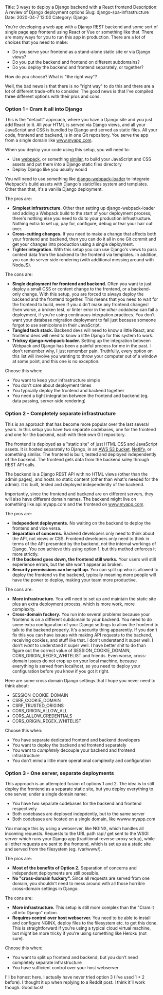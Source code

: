 Title: 3 ways to deploy a Django backend with a React frontend
Description: A review of Django deployment options
Slug: django-spa-infrastructure
Date: 2020-04-7 12:00
Category: Django

You're developing a web app with a Django REST backend and some sort of single page app frontend using React or Vue or something like that. There are many ways for you to run this app in production. There are a lot of choices that you need to make:

- Do you serve your frontend as a stand-alone static site or via Django views?
- Do you put the backend and frontend on different subdomains?
- Do you deploy the backend and frontend separately, or together?

How do you choose? What is "the right way"?

Well, the bad news is that there is no "right way" to do this and there are a lot of different trade-offs to consider. The good news is that I've compiled three different options with their pros and cons.

### Option 1 - Cram it all into Django

This is the "default" approach, where you have a Django site and you just add React to it. All your HTML is served via Django views, and all your JavaScript and CSS is bundled by Django and served as static files. All your code, frontend and backend, is in one Git repository. You serve the app from a single domain like www.myapp.com.

When you deploy your code using this setup, you will need to:

- Use [webpack](https://webpack.js.org), or something [similar](https://www.google.com/search?q=webpack+alternatives), to build your JavaScript and CSS assets and put them into a Django static files directory
- Deploy Django like you usually would

You will need to use something like [django-webpack-loader](https://github.com/owais/django-webpack-loader) to integrate Webpack's build assets with Django's staticfiles system and templates. Other than that, it's a vanilla Django deployment.

The pros are:

- **Simplest infrastructure.** Other than setting up django-webpack-loader and adding a Webpack build to the start of your deployment process, there's nothing else you need to do to your production infrustructure. Nothing extra to set up, pay for, configure, debug or tear your hair out over.
- **Cross-cutting changes.** If you need to make a change that affects both your frontend and backend, then you can do it all in one Git commit and get your changes into production using a single deployment.
- **Tighter integration.** With this setup you can use Django's views to pass context data from the backend to the frontend via templates. In addition, you can do server side rendering (with additional messing around with NodeJS).

The cons are:

- **Single deployment for frontend and backend.** Often you want to just deploy a small CSS or content change to the frontend, or a backend-only change. With this setup, you are forced to always deploy the backend and the frontend together. This means that you need to wait for the frontend to build, even if you didn't make any frontend changes! Even worse, a broken test, or linter error in the _other codebase_ can fail a deployment, if you're using continuous integration practices. You don't want your database migration deployment to fail just because someone forgot to use semicolons in their JavaScript.
- **Tangled tech stack.** Backend devs will need to know a little React, and frontend devs will need to know a little Django for this system to work.
- **Tricksy django-webpack-loader.** Setting up the integration between Webpack and Django has been a painful process for me in the past. I don't remember why, I just remember pain. Truthfully, every option on this list will involve you wanting to throw your computer out of a window at some point, and this one is no exception.

Choose this when:

- You want to keep your infrastructure simple
- You don't care about deployment times
- You typically deploy the frontend and backend together
- You need a tight integration between the frontend and backend (eg. data passing, server-side rendering)

### Option 2 - Completely separate infrastructure

This is an approach that has become more popular over the last several years. In this setup you have two separate codebases, one for the frontend and one for the backend, each with their own Git repository.

The frontend is deployed as a "static site" of just HTML CSS and JavaScript assets. It is hosted separately to Django, in an [AWS S3 bucket](https://docs.aws.amazon.com/AmazonS3/latest/dev/WebsiteHosting.html), [Netlify](https://www.netlify.com/), or something similar. The frontend is built, tested and deployed independently of the backend. The frontend gets data from the backend soley through REST API calls.

The backend is a Django REST API with no HTML views (other than the admin pages), and hosts no static content (other than what's needed for the admin). It is built, tested and deployed independently of the backend.

Importantly, since the frontend and backend are on different servers, they will also have different domain names. The backend might live on something like api.myapp.com and the frontend on www.myapp.com.

The pros are:

- **Independent deployments.** No waiting on the backend to deploy the frontend and vice versa.
- **Separation of concerns.** Backend developers only need to think about the API, not views or CSS. Frontend developers only need to think in terms of the API presented by the backend, not the internal workings of Django. You _can_ achieve this using option 1, but this method enforces it more strictly.
- **If the backend goes down, the frontend still works.** Your users will still experience errors, but the site won't appear as broken.
- **Security permissions can be split up.** You can split up who is allowed to deploy the frontend vs the backend, typically meaning more people will have the power to deploy, making your team more productive.

The cons are:

- **More infrastructure.** You will need to set up and maintain the static site plus an extra deployment process, which is more work, more complexity.
- **Cross-domain fuckery.** You run into several problems because your frontend is on a different subdomain to your backend. You need to do some extra configuration of your Django settings to allow the frontend to talk to the backend properly. It's a security thing apparently. If you don't fix this you can have issues with making API requests to the backend, receiving cookies, and stuff like that. I don't understand it super well. I don't _want_ to understand it super well. I have better shit to do than figure out the correct value of SESSION_COOKIE_DOMAIN, CORS_ORIGIN_REGEX_WHITELIST and friends. Even worse, cross-domain issues do not crop up on your local machine, because everything is served from localhost, so you need to deploy your configuration before you know if you got it right.

Here are some cross domain Django settings that I hope you never need to think about:

- SESSION_COOKIE_DOMAIN
- CSRF_COOKIE_DOMAIN
- CSRF_TRUSTED_ORIGINS
- CORS_ORIGIN_ALLOW_ALL
- CORS_ALLOW_CREDENTIALS
- CORS_ORIGIN_REGEX_WHITELIST

Choose this when:

- You have separate dedicated frontend and backend developers
- You want to deploy the backend and frontend separately
- You want to _completely_ decouple your backend and frontend infrastructure
- You don't mind a little more operational complexity and configuration

### Option 3 - One server, separate deployments

This approach is an attempted fusion of options 1 and 2. The idea is to still deploy the frontend as a separate static site, but you deploy everything to one server, under a single domain name:

- You have two separate codebases for the backend and frontend respectively
- Both codebases are deployed indepdently, but to the same server
- Both codebases are hosted on a single domain, like wwww.myapp.com

You manage this by using a webserver, like NGINX, which handles all incoming requests. Requests to the URL path /api/ get sent to the WSGI server which runs your Django app (traditional reverse-proxy setup), while all other requests are sent to the frontend, which is set up as a static site and served from the filesystem (eg. /var/www/).

The pros are:

- **Most of the benefits of Option 2.** Separation of concerns and independent deployments are still possible.
- **No "cross-domain fuckery".** Since all requests are served from one domain, you shouldn't need to mess around with all those horrible cross-domain settings in Django.

The cons are:

- **More infrastructure.** This setup is still more complex than the "Cram it all into Django" option.
- **Requires control over host webserver.** You need to be able to install and configure NGINX, deploy files to the filesystem etc. to get this done. This is straightforward if you're using a typical cloud virtual machine, but might be more tricky if you're using something like Heroku (not sure).

Choose this when:

- You want to split up frontend and backend, but you don't need completely separate infrastructure
- You have sufficient control over your host webserver

I'll be honest here. I actually have never tried option 3 (I've used 1 + 2 before). I thought it up when replying to a Reddit post. I think it'll work though. Good luck!

